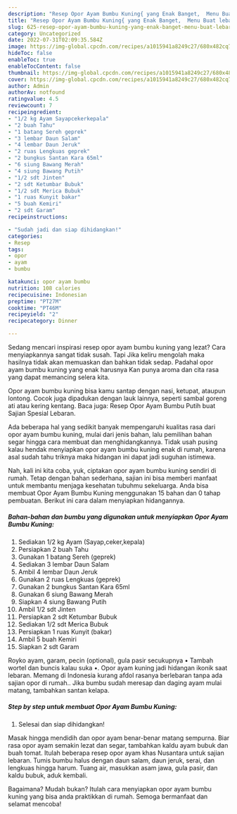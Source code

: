 ```yaml
---
description: "Resep Opor Ayam Bumbu Kuning{ yang Enak Banget,  Menu Buat lebaran"
title: "Resep Opor Ayam Bumbu Kuning{ yang Enak Banget,  Menu Buat lebaran"
slug: 625-resep-opor-ayam-bumbu-kuning-yang-enak-banget-menu-buat-lebaran
category: Uncategorized
date: 2022-07-31T02:09:35.584Z
image: https://img-global.cpcdn.com/recipes/a1015941a8249c27/680x482cq70/opor-ayam-bumbu-kuning-foto-resep-utama.jpg
hideToc: false
enableToc: true
enableTocContent: false
thumbnail: https://img-global.cpcdn.com/recipes/a1015941a8249c27/680x482cq70/opor-ayam-bumbu-kuning-foto-resep-utama.jpg
cover: https://img-global.cpcdn.com/recipes/a1015941a8249c27/680x482cq70/opor-ayam-bumbu-kuning-foto-resep-utama.jpg
author: Admin
authorAv: notfound
ratingvalue: 4.5
reviewcount: 7
recipeingredient:
- "1/2 kg Ayam Sayapcekerkepala"
- "2 buah Tahu"
- "1 batang Sereh geprek"
- "3 lembar Daun Salam"
- "4 lembar Daun Jeruk"
- "2 ruas Lengkuas geprek"
- "2 bungkus Santan Kara 65ml"
- "6 siung Bawang Merah"
- "4 siung Bawang Putih"
- "1/2 sdt Jinten"
- "2 sdt Ketumbar Bubuk"
- "1/2 sdt Merica Bubuk"
- "1 ruas Kunyit bakar"
- "5 buah Kemiri"
- "2 sdt Garam"
recipeinstructions:

- "Sudah jadi dan siap dihidangkan!"
categories:
- Resep
tags:
- opor
- ayam
- bumbu

katakunci: opor ayam bumbu 
nutrition: 108 calories
recipecuisine: Indonesian
preptime: "PT27M"
cooktime: "PT46M"
recipeyield: "2"
recipecategory: Dinner

---
```



Sedang mencari inspirasi resep opor ayam bumbu kuning yang lezat? Cara menyiapkannya sangat tidak susah. Tapi Jika keliru mengolah maka hasilnya tidak akan memuaskan dan bahkan tidak sedap. Padahal opor ayam bumbu kuning yang enak harusnya Kan punya aroma dan cita rasa yang dapat memancing selera kita.


Opor ayam bumbu kuning bisa kamu santap dengan nasi, ketupat, ataupun lontong. Cocok juga dipadukan dengan lauk lainnya, seperti sambal goreng ati atau kering kentang. Baca juga: Resep Opor Ayam Bumbu Putih buat Sajian Spesial Lebaran.

Ada beberapa hal yang sedikit banyak mempengaruhi kualitas rasa dari opor ayam bumbu kuning, mulai dari jenis bahan, lalu pemilihan bahan segar hingga cara membuat dan menghidangkannya. Tidak usah pusing kalau hendak menyiapkan opor ayam bumbu kuning enak di rumah, karena asal sudah tahu triknya maka hidangan ini dapat jadi suguhan istimewa.


Nah, kali ini kita coba, yuk, ciptakan opor ayam bumbu kuning sendiri di rumah. Tetap dengan bahan sederhana, sajian ini bisa memberi manfaat untuk membantu menjaga kesehatan tubuhmu sekeluarga. Anda bisa membuat Opor Ayam Bumbu Kuning menggunakan 15 bahan dan 0 tahap pembuatan. Berikut ini cara dalam menyiapkan hidangannya.

<!--inarticleads1-->

##### Bahan-bahan dan bumbu yang digunakan untuk menyiapkan Opor Ayam Bumbu Kuning:

1. Sediakan 1/2 kg Ayam (Sayap,ceker,kepala)
1. Persiapkan 2 buah Tahu
1. Gunakan 1 batang Sereh (geprek)
1. Sediakan 3 lembar Daun Salam
1. Ambil 4 lembar Daun Jeruk
1. Gunakan 2 ruas Lengkuas (geprek)
1. Gunakan 2 bungkus Santan Kara 65ml
1. Gunakan 6 siung Bawang Merah
1. Siapkan 4 siung Bawang Putih
1. Ambil 1/2 sdt Jinten
1. Persiapkan 2 sdt Ketumbar Bubuk
1. Sediakan 1/2 sdt Merica Bubuk
1. Persiapkan 1 ruas Kunyit (bakar)
1. Ambil 5 buah Kemiri
1. Siapkan 2 sdt Garam


Royko ayam, garam, pecin (optional), gula pasir secukupnya • Tambah wortel dan buncis kalau suka •. Opor ayam kuning jadi hidangan ikonik saat lebaran. Memang di Indonesia kurang afdol rasanya berlebaran tanpa ada sajian opor di rumah.. Jika bumbu sudah meresap dan daging ayam mulai matang, tambahkan santan kelapa. 

<!--inarticleads2-->

##### Step by step untuk membuat Opor Ayam Bumbu Kuning:


1. Selesai dan siap dihidangkan!

Masak hingga mendidih dan opor ayam benar-benar matang sempurna. Biar rasa opor ayam semakin lezat dan segar, tambahkan kaldu ayam bubuk dan buah tomat. Itulah beberapa resep opor ayam khas Nusantara untuk sajian lebaran. Tumis bumbu halus dengan daun salam, daun jeruk, serai, dan lengkuas hingga harum. Tuang air, masukkan asam jawa, gula pasir, dan kaldu bubuk, aduk kembali. 

Bagaimana? Mudah bukan? Itulah cara menyiapkan opor ayam bumbu kuning yang bisa anda praktikkan di rumah. Semoga bermanfaat dan selamat mencoba!
